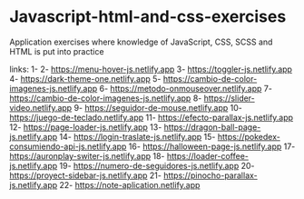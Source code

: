 # Javascript-html-and-css-exercises
Application exercises where knowledge of JavaScript, CSS, SCSS and HTML is put into practice

links: 
1-
2- https://menu-hover-js.netlify.app
3- https://toggler-js.netlify.app
4- https://dark-theme-one.netlify.app
5- https://cambio-de-color-imagenes-js.netlify.app
6- https://metodo-onmouseover.netlify.app
7- https://cambio-de-color-imagenes-js.netlify.app
8- https://slider-video.netlify.app
9- https://seguidor-de-mouse.netlify.app
10- https://juego-de-teclado.netlify.app
11- https://efecto-parallax-js.netlify.app
12- https://page-loader-js.netlify.app
13- https://dragon-ball-page-js.netlify.app
14- https://login-traslate-js.netlify.app
15- https://pokedex-consumiendo-api-js.netlify.app
16- https://halloween-page-js.netlify.app
17- https://auronplay-switer-js.netlify.app
18- https://loader-coffee-js.netlify.app
19- https://numero-de-seguidores-js.netlify.app
20- https://proyect-sidebar-js.netlify.app
21- https://pinocho-parallax-js.netlify.app
22- https://note-aplication.netlify.app
